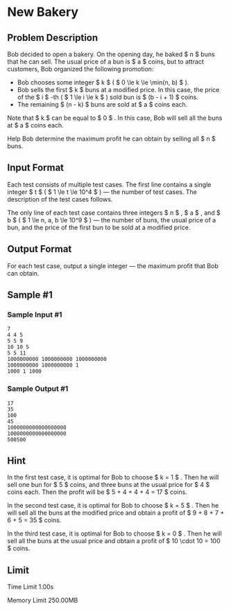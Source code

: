 # New Bakery

## Problem Description

Bob decided to open a bakery. On the opening day, he baked $ n $ buns that he can sell. The usual price of a bun is $ a $ coins, but to attract customers, Bob organized the following promotion:

- Bob chooses some integer $ k $ ( $ 0 \le k \le \min(n, b) $ ).
- Bob sells the first $ k $ buns at a modified price. In this case, the price of the $ i $ -th ( $ 1 \le i \le k $ ) sold bun is $ (b - i + 1) $ coins.
- The remaining $ (n - k) $ buns are sold at $ a $ coins each.

Note that $ k $ can be equal to $ 0 $ . In this case, Bob will sell all the buns at $ a $ coins each.

Help Bob determine the maximum profit he can obtain by selling all $ n $ buns.

## Input Format

Each test consists of multiple test cases. The first line contains a single integer $ t $ ( $ 1 \le t \le 10^4 $ ) — the number of test cases. The description of the test cases follows.

The only line of each test case contains three integers $ n $ , $ a $ , and $ b $ ( $ 1 \le n, a, b \le 10^9 $ ) — the number of buns, the usual price of a bun, and the price of the first bun to be sold at a modified price.

## Output Format

For each test case, output a single integer — the maximum profit that Bob can obtain.

## Sample #1

### Sample Input #1

```
7
4 4 5
5 5 9
10 10 5
5 5 11
1000000000 1000000000 1000000000
1000000000 1000000000 1
1000 1 1000
```

### Sample Output #1

```
17
35
100
45
1000000000000000000
1000000000000000000
500500
```

## Hint

In the first test case, it is optimal for Bob to choose $ k = 1 $ . Then he will sell one bun for $ 5 $ coins, and three buns at the usual price for $ 4 $ coins each. Then the profit will be $ 5 + 4 + 4 + 4 = 17 $ coins.

In the second test case, it is optimal for Bob to choose $ k = 5 $ . Then he will sell all the buns at the modified price and obtain a profit of $ 9 + 8 + 7 + 6 + 5 = 35 $ coins.

In the third test case, it is optimal for Bob to choose $ k = 0 $ . Then he will sell all the buns at the usual price and obtain a profit of $ 10 \cdot 10 = 100 $ coins.

## Limit



Time Limit
1.00s

Memory Limit
250.00MB